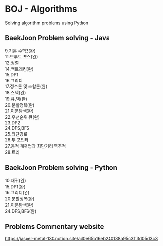 # BOJ - Algorithms
Solving algorithm problems using Python

## BaekJoon Problem solving - Java
9.기본 수학2(완)<br>
11.브루트 포스(완)<br>
12.정렬<br>
14.백트래킹(완)<br>
15.DP1<br>
16.그리디<br>
17.정수론 및 조합론(완)<br>
18.스택(완)<br>
19.큐,덱(완)<br>
20.분할정복(완)<br>
21.이분탐색(완)<br>
22.우선순위 큐(완)<br>
23.DP2<br>
24.DFS,BFS<br>
25.최단경로<br>
26.투 포인터<br>
27.동적 계획법과 최단거리 역추적<br>
28.트리<br>

## BaekJoon Problem solving - Python
10.재귀(완)<br>
15.DP1(완)<br>
16.그리디(완)<br>
20.분할정복(완)<br>
21.이분탐색(완)<br>
24.DFS,BFS(완)<br>

## Problems Commentary website
https://jasper-metal-130.notion.site/ad0e65b16eb240138a95c31f3d05d3c3
